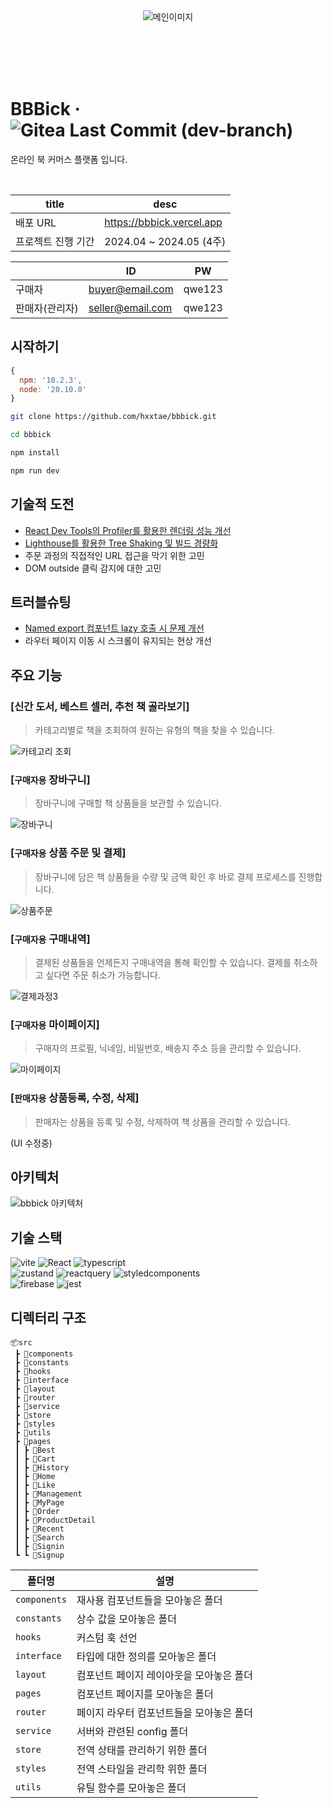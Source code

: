 <br><br><br><br>

<div align="center">
  <img src="https://github.com/hxxtae/bbbick/assets/79623316/7ba157a6-a23a-4723-9a48-72cca7dc0ae9" alt="메인이미지">
</div>

<br><br><br><br>

# BBBick · ![Gitea Last Commit (dev-branch)](https://img.shields.io/github/last-commit/hxxtae/bbbick/dev?color=blue)

온라인 북 커머스 플랫폼 입니다.   

<br>

| title | desc |
| --- | ---- |
| 배포 URL | https://bbbick.vercel.app |
| 프로젝트 진행 기간 | 2024.04 ~ 2024.05 (4주) |

|     | ID | PW |
| --- | ---- | --- |
| 구매자 | buyer@email.com | qwe123 |
| 판매자(관리자) | seller@email.com | qwe123 |

## 시작하기

```javascript
{
  npm: '10.2.3',
  node: '20.10.0'
}
```

```bash
git clone https://github.com/hxxtae/bbbick.git

cd bbbick

npm install

npm run dev
```

## 기술적 도전

- [React Dev Tools의 Profiler를 활용한 렌더링 성능 개선](https://dev.to/hxxtae/react-dev-toolsyi-profilerreul-hwalyonghan-rendeoring-seongneung-gaeseon-h1g)
- [Lighthouse를 활용한 Tree Shaking 및 빌드 경량화](https://dev.to/hxxtae/lighthousereul-hwalyonghan-tree-shaking-8ie)
- 주문 과정의 직접적인 URL 접근을 막기 위한 고민
- DOM outside 클릭 감지에 대한 고민

## 트러블슈팅
- [Named export 컴포넌트 lazy 호출 시 문제 개선](https://dev.to/hxxtae/named-export-keomponeonteu-dongjeog-import-hoculhagi-dnm)
- 라우터 페이지 이동 시 스크롤이 유지되는 현상 개선

## 주요 기능

### [신간 도서, 베스트 셀러, 추천 책 골라보기]

> 카테고리별로 책을 조회하여 원하는 유형의 책을 찾을 수 있습니다.

![카테고리 조회](https://github.com/hxxtae/bbbick/assets/79623316/61c9e8e9-ca36-4d95-a02b-102a8998ad49)

### [`구매자용` 장바구니]

> 장바구니에 구매할 책 상품들을 보관할 수 있습니다.

![장바구니](https://github.com/hxxtae/bbbick/assets/79623316/93837732-1654-4d35-8eef-6ef86c458a9a)

### [`구매자용` 상품 주문 및 결제]

> 장바구니에 담은 책 상품들을 수량 및 금액 확인 후 바로 결제 프로세스를 진행합니다.

![상품주문](https://github.com/hxxtae/bbbick/assets/79623316/e272f0b4-96f4-4e61-a7e9-0cf6b079d10b)

### [`구매자용` 구매내역]

> 결제된 상품들을 언제든지 구매내역을 통해 확인할 수 있습니다.
> 결제를 취소하고 싶다면 주문 취소가 가능합니다.

![결제과정3](https://github.com/hxxtae/bbbick/assets/79623316/ef099ffa-1044-44d9-ba9e-904951a60822)

### [`구매자용` 마이페이지]

> 구매자의 프로필, 닉네임, 비밀번호, 배송지 주소 등을 관리할 수 있습니다.

![마이페이지](https://github.com/hxxtae/bbbick/assets/79623316/48a448a2-8200-4ab5-acfd-858447e01dbd)

### [`판매자용` 상품등록, 수정, 삭제]

> 판매자는 상품을 등록 및 수정, 삭제하여 책 상품을 관리할 수 있습니다.

(UI 수정중)

## 아키텍처

![bbbick 아키텍처](https://github.com/hxxtae/bbbick/assets/79623316/db0c61ef-15d7-4690-b37e-49627dfe52e9)

## 기술 스택

<!-- <img src="https://img.shields.io/badge/[기술명]-[배경색]?style=flat-square&logo=[아이콘명]&logoColor=[글자색]"/> -->

![vite](https://img.shields.io/badge/Vite-white?style=flat-square&logo=vite)
![React](https://img.shields.io/badge/React-white?style=flat-square&logo=react)
![typescript](https://img.shields.io/badge/typescript-white?style=flat-square&logo=typescript)   
![zustand](https://img.shields.io/badge/zustand-white?style=flat-square&logo=zustand)
![reactquery](https://img.shields.io/badge/reactquery-white?style=flat-square&logo=reactquery)
![styledcomponents](https://img.shields.io/badge/styledcomponents-white?style=flat-square&logo=styledcomponents)   
![firebase](https://img.shields.io/badge/firebase-white?style=flat-square&logo=firebase)
![jest](https://img.shields.io/badge/jest-red?style=flat-square&logo=jest)

## 디렉터리 구조

```
📦src
 ┣ 📂components
 ┣ 📂constants
 ┣ 📂hooks
 ┣ 📂interface
 ┣ 📂layout
 ┣ 📂router
 ┣ 📂service
 ┣ 📂store
 ┣ 📂styles
 ┣ 📂utils
 ┣ 📂pages
 ┃ ┣ 📂Best
 ┃ ┣ 📂Cart
 ┃ ┣ 📂History
 ┃ ┣ 📂Home
 ┃ ┣ 📂Like
 ┃ ┣ 📂Management
 ┃ ┣ 📂MyPage
 ┃ ┣ 📂Order
 ┃ ┣ 📂ProductDetail
 ┃ ┣ 📂Recent
 ┃ ┣ 📂Search
 ┃ ┣ 📂Signin
 ┗ ┗ 📂Signup
```
| 폴더명 | 설명 |
| --- | --- |
| `components` | 재사용 컴포넌트들을 모아놓은 폴더   |
| `constants` | 상수 값을 모아놓은 폴더   |
| `hooks` | 커스텀 훅 선언   |
| `interface` | 타입에 대한 정의를 모아놓은 폴더    |
| `layout` | 컴포넌트 페이지 레이아웃을 모아놓은 폴더   |
| `pages` | 컴포넌트 페이지를 모아놓은 폴더   |
| `router` | 페이지 라우터 컴포넌트들을 모아놓은 폴더 |
| `service` | 서버와 관련된 config 폴더 |
| `store` | 전역 상태를 관리하기 위한 폴더 |
| `styles` | 전역 스타일을 관리학 위한 폴더 |
| `utils` | 유틸 함수를 모아놓은 폴더 |
